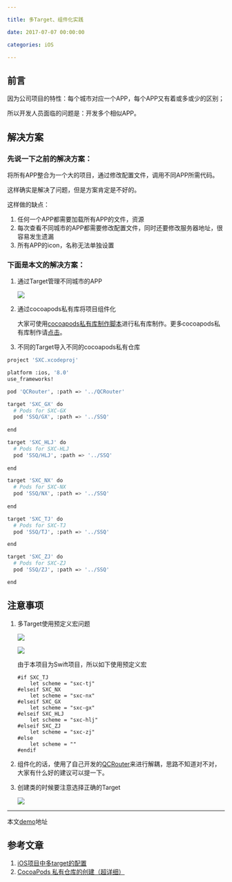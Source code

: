 ```yaml
---

title: 多Target、组件化实践

date: 2017-07-07 00:00:00

categories: iOS

---
```


## 前言
因为公司项目的特性：每个城市对应一个APP，每个APP又有着或多或少的区别；

所以开发人员面临的问题是：开发多个相似APP。

## 解决方案
### 先说一下之前的解决方案：
将所有APP整合为一个大的项目，通过修改配置文件，调用不同APP所需代码。

这样确实是解决了问题，但是方案肯定是不好的。

这样做的缺点：

1. 任何一个APP都需要加载所有APP的文件，资源
2. 每次查看不同城市的APP都需要修改配置文件，同时还要修改服务器地址，很容易发生遗漏
3. 所有APP的icon，名称无法单独设置

### 下面是本文的解决方案：
1. 通过Target管理不同城市的APP

	![](http://ocga9x543.bkt.clouddn.com/WX20170707-113040.png)
2. 通过cocoapods私有库将项目组件化

	大家可使用[cocoapods私有库制作脚本](https://github.com/qcyl/module_config)进行私有库制作。更多cocoapods私有库制作请[点击](http://www.jianshu.com/p/0c640821b36f)。
3. 不同的Target导入不同的cocoapods私有仓库

```sh
project 'SXC.xcodeproj'

platform :ios, '8.0'
use_frameworks!

pod 'QCRouter', :path => '../QCRouter'

target 'SXC_GX' do
  # Pods for SXC-GX
  pod 'SSQ/GX', :path => '../SSQ'
  
end

target 'SXC_HLJ' do
  # Pods for SXC-HLJ
  pod 'SSQ/HLJ', :path => '../SSQ'
  
end

target 'SXC_NX' do
  # Pods for SXC-NX
  pod 'SSQ/NX', :path => '../SSQ'
  
end

target 'SXC_TJ' do
  # Pods for SXC-TJ
  pod 'SSQ/TJ', :path => '../SSQ'

end

target 'SXC_ZJ' do
  # Pods for SXC-ZJ
  pod 'SSQ/ZJ', :path => '../SSQ'

end
```

## 注意事项
1. 多Target使用预定义宏问题

	![](http://ocga9x543.bkt.clouddn.com/WX20170707-150056.png)
	
	![](http://ocga9x543.bkt.clouddn.com/WX20170707-150127.png)
	
	由于本项目为Swift项目，所以如下使用预定义宏
	
	```
	#if SXC_TJ
    	let scheme = "sxc-tj"
	#elseif SXC_NX
	    let scheme = "sxc-nx"
	#elseif SXC_GX
	    let scheme = "sxc-gx"
	#elseif SXC_HLJ
	    let scheme = "sxc-hlj"
	#elseif SXC_ZJ
	    let scheme = "sxc-zj"
	#else
	    let scheme = ""
	#endif
	```
2. 组件化的话，使用了自己开发的[QCRouter](https://github.com/qcyl/QCRouter)来进行解耦，思路不知道对不对，大家有什么好的建议可以提一下。
3. 创建类的时候要注意选择正确的Target

	![](http://ocga9x543.bkt.clouddn.com/WX20170707-152510.png)

---

本文[demo](https://github.com/qcyl/SXC_demo)地址

## 参考文章
1. [iOS项目中多target的配置](http://ibloodline.com/articles/2016/06/16/multiple-targets.html)
2. [CocoaPods 私有仓库的创建（超详细）](http://www.jianshu.com/p/0c640821b36f)
